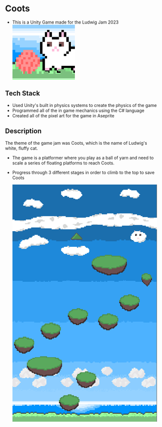 # Coots
- This is a Unity Game made for the Ludwig Jam 2023
  ![Coots](https://github.com/MarcinLanda/CootsGame/blob/master/Assets/Materials/thumbnail.png?raw=true "Thumbnail")

## Tech Stack
- Used Unity's built in physics systems to create the physics of the game
- Programmed all of the in game mechanics using the C# language
- Created all of the pixel art for the game in Aseprite
## Description
The theme of the game jam was Coots, which is the name of Ludwig's white, fluffy cat.
- The game is a platformer where you play as a ball of yarn and need to scale a series of floating platforms to reach Coots.
- Progress through 3 different stages in order to climb to the top to save Coots
  
 
  ![Coots](https://github.com/MarcinLanda/CootsGame/blob/master/Assets/Materials/backgroundImage.png?raw=true "Thumbnail")
